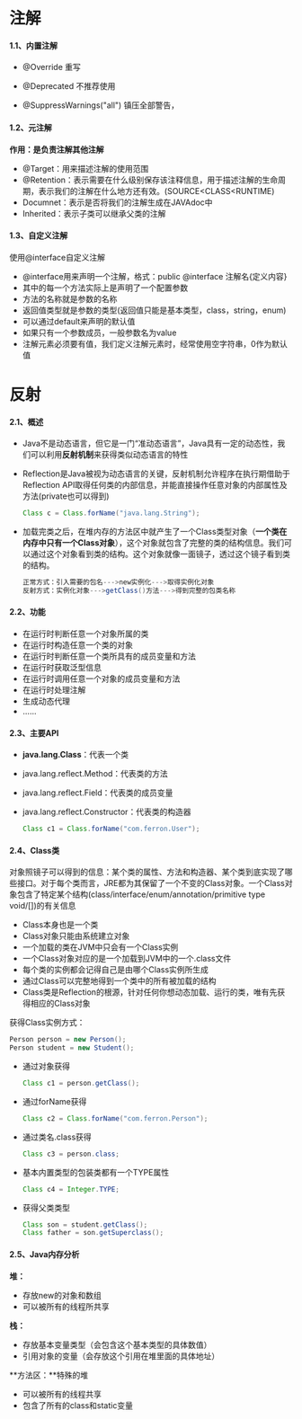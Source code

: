 # 注解

#### 1.1、内置注解

- @Override 重写

- @Deprecated 不推荐使用

- @SuppressWarnings("all") 镇压全部警告，

#### 1.2、元注解

**作用：是负责注解其他注解**

- @Target：用来描述注解的使用范围
- @Retention：表示需要在什么级别保存该注释信息，用于描述注解的生命周期，表示我们的注解在什么地方还有效。(SOURCE<CLASS<RUNTIME)
- Documnet：表示是否将我们的注解生成在JAVAdoc中
- Inherited：表示子类可以继承父类的注解

#### 1.3、自定义注解

使用@interface自定义注解

- @interface用来声明一个注解，格式：public @interface 注解名{定义内容}
- 其中的每一个方法实际上是声明了一个配置参数
- 方法的名称就是参数的名称
- 返回值类型就是参数的类型(返回值只能是基本类型，class，string，enum)
- 可以通过default来声明的默认值
- 如果只有一个参数成员，一般参数名为value
- 注解元素必须要有值，我们定义注解元素时，经常使用空字符串，0作为默认值

# 反射

#### 2.1、概述

- Java不是动态语言，但它是一门“准动态语言”，Java具有一定的动态性，我们可以利用**反射机制**来获得类似动态语言的特性

- Reflection是Java被视为动态语言的关键，反射机制允许程序在执行期借助于Reflection API取得任何类的内部信息，并能直接操作任意对象的内部属性及方法(private也可以得到)

  ```java
  Class c = Class.forName("java.lang.String");
  ```

- 加载完类之后，在堆内存的方法区中就产生了一个Class类型对象（**一个类在内存中只有一个Class对象**），这个对象就包含了完整的类的结构信息。我们可以通过这个对象看到类的结构。这个对象就像一面镜子，透过这个镜子看到类的结构。

  ```java
  正常方式：引入需要的包名--->new实例化--->取得实例化对象
  反射方式：实例化对象--->getClass()方法--->得到完整的包类名称
  ```

#### 2.2、功能

- 在运行时判断任意一个对象所属的类
- 在运行时构造任意一个类的对象
- 在运行时判断任意一个类所具有的成员变量和方法
- 在运行时获取泛型信息
- 在运行时调用任意一个对象的成员变量和方法
- 在运行时处理注解
- 生成动态代理
- ......

#### 2.3、主要API

- **java.lang.Class**：代表一个类

- java.lang.reflect.Method：代表类的方法

- java.lang.reflect.Field：代表类的成员变量

- java.lang.reflect.Constructor：代表类的构造器

  ```java
  Class c1 = Class.forName("com.ferron.User");
  ```

#### 2.4、Class类

对象照镜子可以得到的信息：某个类的属性、方法和构造器、某个类到底实现了哪些接口。对于每个类而言，JRE都为其保留了一个不变的Class对象。一个Class对象包含了特定某个结构(class/interface/enum/annotation/primitive type void/[])的有关信息

- Class本身也是一个类
- Class对象只能由系统建立对象
- 一个加载的类在JVM中只会有一个Class实例
- 一个Class对象对应的是一个加载到JVM中的一个.class文件
- 每个类的实例都会记得自己是由哪个Class实例所生成
- 通过Class可以完整地得到一个类中的所有被加载的结构
- Class类是Reflection的根源，针对任何你想动态加载、运行的类，唯有先获得相应的Class对象

获得Class实例方式：

```java
Person person = new Person();
Person student = new Student();
```

- 通过对象获得

  ```java
  Class c1 = person.getClass();
  ```

- 通过forName获得

  ```java
  Class c2 = Class.forName("com.ferron.Person");
  ```

- 通过类名.class获得

  ```java
  Class c3 = person.class;
  ```

- 基本内置类型的包装类都有一个TYPE属性

  ```java
  Class c4 = Integer.TYPE;
  ```

- 获得父类类型

  ```java
  Class son = student.getClass();
  Class father = son.getSuperclass();
  ```

#### 2.5、Java内存分析

**堆：**

- 存放new的对象和数组
- 可以被所有的线程所共享

**栈：**

- 存放基本变量类型（会包含这个基本类型的具体数值）
- 引用对象的变量（会存放这个引用在堆里面的具体地址）

**方法区：**特殊的堆

- 可以被所有的线程共享
- 包含了所有的class和static变量